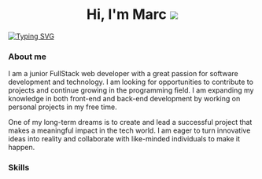 <h1 align="center"><b>Hi, I'm Marc </b><img src="https://i.giphy.com/media/v1.Y2lkPTc5MGI3NjExZnQyYmFnNmJrODlxeDlhanA4MGhwazN3MmFnY3Z1OHB0MWt1YTJybyZlcD12MV9pbnRlcm5hbF9naWZfYnlfaWQmY3Q9cw/ryzWNsAkhHqWYDDRQv/giphy.gif width="35"></h1>

<a href="https://git.io/typing-svg"><img src="https://readme-typing-svg.demolab.com?font=Fira+Code&pause=1000&width=435&lines=Full+Stack+Developer" alt="Typing SVG" /></a>

### About me
I am a junior FullStack web developer with a great passion for software development and technology. I am looking for opportunities to contribute to projects and continue growing in the programming field. I am expanding my knowledge in both front-end and back-end development by working on personal projects in my free time.

One of my long-term dreams is to create and lead a successful project that makes a meaningful impact in the tech world. I am eager to turn innovative ideas into reality and collaborate with like-minded individuals to make it happen.

### Skills
<a href="https://skillicons.dev">
    <img src="https://skillicons.dev/icons?i=html,css,javascript
